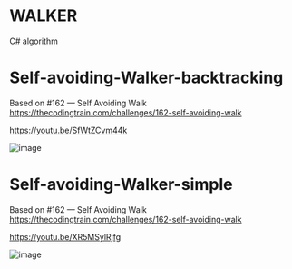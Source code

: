 # WALKER
 C# algorithm

# Self-avoiding-Walker-backtracking

Based on #162 — Self Avoiding Walk  https://thecodingtrain.com/challenges/162-self-avoiding-walk

https://youtu.be/SfWtZCvm44k

![image](https://github.com/user-attachments/assets/0859e1c6-fb8f-4926-baa2-e2c74d469f58)


# Self-avoiding-Walker-simple

Based on #162 — Self Avoiding Walk  https://thecodingtrain.com/challenges/162-self-avoiding-walk

https://youtu.be/XR5MSylRjfg

![image](https://github.com/user-attachments/assets/d28a14fa-4015-467b-8c8e-74da3f918948)
